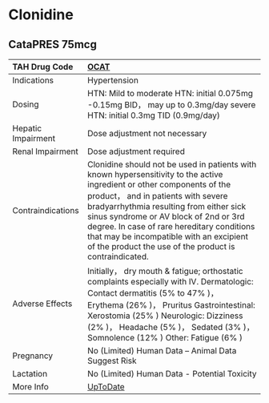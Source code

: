 # Clonidine

## CataPRES 75mcg

| TAH Drug Code      | [OCAT](https://www.tahsda.org.tw/drugs/hissearch.php?drug_code=OCAT)                                                                                                                                                                                                                                                                                                                                  |
|:-------------------|:------------------------------------------------------------------------------------------------------------------------------------------------------------------------------------------------------------------------------------------------------------------------------------------------------------------------------------------------------------------------------------------------------|
| Indications        | Hypertension                                                                                                                                                                                                                                                                                                                                                                                          |
| Dosing             | HTN: Mild to moderate HTN: initial 0.075mg -0.15mg BID， may up to 0.3mg/day severe HTN: initial 0.3mg TID (0.9mg/day)                                                                                                                                                                                                                                                                                |
| Hepatic Impairment | Dose adjustment not necessary                                                                                                                                                                                                                                                                                                                                                                         |
| Renal Impairment   | Dose adjustment required                                                                                                                                                                                                                                                                                                                                                                              |
| Contraindications  | Clonidine should not be used in patients with known hypersensitivity to the active ingredient or other components of the product， and in patients with severe bradyarrhythmia resulting from either sick sinus syndrome or AV block of 2nd or 3rd degree. In case of rare hereditary conditions that may be incompatible with an excipient of the product the use of the product is contraindicated. |
| Adverse Effects    | Initially， dry mouth & fatigue; orthostatic complaints especially with IV. Dermatologic: Contact dermatitis (5% to 47% )， Erythema (26% )， Pruritus Gastrointestinal: Xerostomia (25% ) Neurologic: Dizziness (2% )， Headache (5% )， Sedated (3% )， Somnolence (12% ) Other: Fatigue (6% )                                                                                                      |
| Pregnancy          | No (Limited) Human Data – Animal Data Suggest Risk                                                                                                                                                                                                                                                                                                                                                    |
| Lactation          | No (Limited) Human Data - Potential Toxicity                                                                                                                                                                                                                                                                                                                                                          |
| More Info          | [UpToDate](https://www.uptodate.com/contents/clonidine-drug-information)                                                                                                                                                                                                                                                                                                                              |

